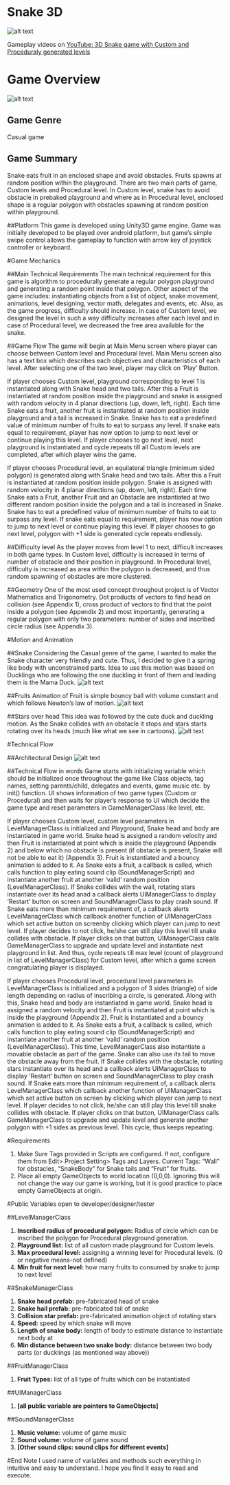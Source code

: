 # Snake 3D

![alt text](https://raw.githubusercontent.com/Nrjnicks/snake3D/master/gifs/snake3D.gif "Snake3D")

Gameplay videos on [YouTube: 3D Snake game with Custom and Proceduraly generated levels](https://youtu.be/0GcFrCnOaTA)

# Game Overview

![alt text](https://raw.githubusercontent.com/Nrjnicks/snake3D/master/Images/snake3D.JPG "Snake3D")

## Game Genre
Casual game

## Game Summary
Snake eats fruit in an enclosed shape and avoid obstacles. Fruits spawns at random position within the playground. There are two main parts of game, Custom levels and Procedural level. In Custom level, snake has to avoid obstacle in prebaked playground and where as in Procedural level, enclosed shape is a regular polygon with obstacles spawning at random position within playground.

##Platform
This game is developed using Unity3D game engine. Game was initially developed to be played over android platform, but game’s simple swipe control allows the gameplay to function with arrow key of joystick controller or keyboard.

#Game Mechanics

##Main Technical Requirements
The main technical requirement for this game is algorithm to procedurally generate a regular polygon playground and generating a random point inside that polygon. Other aspect of the game includes: instantiating objects from a list of object, snake movement, animations, level designing, vector math, delegates and events, etc. Also, as the game progress, difficulty should increase. In case of Custom level, we designed the level in such a way difficulty increases after each level and in case of Procedural level, we decreased the free area available for the snake.


##Game Flow
The game will begin at Main Menu screen where player can choose between Custom level and Procedural level. Main Menu screen also has a text box which describes each objectives and characteristics of each level. After selecting one of the two level, player may click on ‘Play’ Button.

If player chooses Custom level, playground corresponding to level 1 is instantiated along with Snake head and two tails. After this a Fruit is instantiated at random position inside the playground and snake is assigned with random velocity in 4 planar directions (up, down, left, right). Each time Snake eats a fruit, another fruit is instantiated at random position inside playground and a tail is increased in Snake. Snake has to eat a predefined value of minimum number of fruits to eat to surpass any level. If snake eats equal to requirement, player has now option to jump to next level or continue playing this level. If player chooses to go next level, next playground is instantiated and cycle repeats till all Custom levels are completed, after which player wins the game.

If player chooses Procedural level, an equilateral triangle (minimum sided polygon) is generated along with Snake head and two tails. After this a Fruit is instantiated at random position inside polygon. Snake is assigned with random velocity in 4 planar directions (up, down, left, right). Each time Snake eats a Fruit, another Fruit and an Obstacle are instantiated at two different random position inside the polygon and a tail is increased in Snake. Snake has to eat a predefined value of minimum number of fruits to eat to surpass any level. If snake eats equal to requirement, player has now option to jump to next level or continue playing this level. If player chooses to go next level, polygon with +1 side is generated cycle repeats endlessly.

##Difficulty level
As the player moves from level 1 to next, difficult increases in both game types. In Custom level, difficulty is increased in terms of number of obstacle and their position in playground.
In Procedural level, difficulty is increased as area within the polygon is decreased, and thus random spawning of obstacles are more clustered.

##Geometry
One of the most used concept throughout project is of Vector Mathematics and Trigonometry. Dot products of vectors to find head on collision (see Appendix 1), cross product of vectors to find that the point inside a polygon (see Appendix 2) and most importantly, generating a regular polygon with only two parameters: number of sides and inscribed circle radius (see Appendix 3).

#Motion and Animation

##Snake
Considering the Casual genre of the game, I wanted to make the Snake character very friendly and cute. Thus, I decided to give it a spring like body with unconstrained parts. Idea to use this motion was based on Ducklings who are following the one duckling in front of them and leading them is the Mama Duck.
![alt text](https://raw.githubusercontent.com/Nrjnicks/snake3D/master/Images/snake.JPG "Snake")

##Fruits
Animation of Fruit is simple bouncy ball with volume constant and which follows Newton’s law of motion.
![alt text](https://raw.githubusercontent.com/Nrjnicks/snake3D/master/Images/Fruit.JPG "Fruit")

##Stars over head
This idea was followed by the cute duck and duckling motion. As the Snake collides with an obstacle it stops and stars starts rotating over its heads (much like what we see in cartoons).
![alt text](https://raw.githubusercontent.com/Nrjnicks/snake3D/master/Images/StarsOverHead.JPG "Stars")

#Technical Flow

##Architectural Design
![alt text](https://raw.githubusercontent.com/Nrjnicks/snake3D/master/Images/ArchitecturalDesign.png "ArchitecturalDesign")

##Technical Flow in words
Game starts with initializing variable which should be initialized once throughout the game like Class objects, tag names, setting parents/child, delegates and events, game music etc. by init() function. UI shows information of two game types (Custom or Procedural) and then waits for player’s response to UI which decide the game type and reset parameters in GameManagerClass like level, etc.

If player chooses Custom level, custom level parameters in LevelManagerClass is initialized and Playground, Snake head and body are instantiated in game world. Snake head is assigned a random velocity and then Fruit is instantiated at point which is inside the playground (Appendix 2) and below which no obstacle is present (if obstacle is present, Snake will not be able to eat it) (Appendix 3). Fruit is instantiated and a bouncy animation is added to it. As Snake eats a fruit, a callback is called, which calls function to play eating sound clip (SoundManagerScript) and instantiate another fruit at another ‘valid’ random position (LevelManagerClass). If Snake collides with the wall, rotating stars instantiate over its head anad a callback alerts UIManagerClass to display ‘Restart’ button on screen and SoundManagerClass to play crash sound. If Snake eats more than minimum requirement of, a callback alerts LevelManagerClass which callback another function of UIManagerClass which set active button on screenby clicking which player can jump to next level. If player decides to not click, he/she can still play this level till snake collides with obstacle. If player clicks on that button, UIManagerClass calls GameManagerClass to upgrade and update level and instantiate next playground in list. And thus, cycle repeats till max level (count of playground in list of LevelManagerClass) for Custom level, after which a game screen congratulating player is displayed.

If player chooses Procedural level, procedural level parameters in LevelManagerClass is initialized and a polygon of 3 sides (triangle) of side length depending on radius of inscribing a circle, is generated. Along with this, Snake head and body are instantiated in game world. Snake head is assigned a random velocity and then Fruit is instantiated at point which is inside the playground (Appendix 2). Fruit is instantiated and a bouncy animation is added to it. As Snake eats a fruit, a callback is called, which calls function to play eating sound clip (SoundManagerScript) and instantiate another fruit at another ‘valid’ random position (LevelManagerClass). This time, LevelManagerClass also instantiate a movable obstacle as part of the game. Snake can also use its tail to move the obstacle away from the fruit. If Snake collides with the obstacle, rotating stars instantiate over its head and a callback alerts UIManagerClass to display ‘Restart’ button on screen and SoundManagerClass to play crash sound. If Snake eats more than minimum requirement of, a callback alerts LevelManagerClass which callback another function of UIManagerClass which set active button on screen by clicking which player can jump to next level. If player decides to not click, he/she can still play this level till snake collides with obstacle. If player clicks on that button, UIManagerClass calls GameManagerClass to upgrade and update level and generate another polygon with +1 sides as previous level. This cycle, thus keeps repeating. 

#Requirements

1. Make Sure Tags provided in Scripts are configured. If not, configure them from Edit> Project Setting> Tags and Layers.
Current Tags: “Wall” for obstacles, “SnakeBody” for Snake tails and “Fruit” for fruits.
2. Place all empty GameObjects to world location (0,0,0). Ignoring this will not change the way our game is working, but it is good practice to place empty GameObjects at origin.

#Public Variables open to developer/designer/tester

##LevelManagerClass
1. **Inscribed radius of procedural polygon:** Radius of circle which can be inscribed the polygon for Procedural playground generation.
2. **Playground list:** list of all custom made playground for Custom levels.
3. **Max procedural level:** assigning a winning level for Procedural levels. (0 or negative means-not defined)
4. **Min fruit for next level:** how many fruits to consumed by snake to jump to next level

##SnakeManagerClass
1. **Snake head prefab:** pre-fabricated head of snake
2. **Snake hail prefab:** pre-fabricated tail of snake
3. **Collision star prefab:** pre-fabricated animation object of rotating stars
4. **Speed:** speed by which snake will move
5. **Length of snake body:** length of body to estimate distance to instantiate next body at
6. **Min distance between two snake body:** distance between two body parts (or ducklings (as mentioned way above))

##FruitManagerClass
1. **Fruit Types:** list of all type of fruits which can be instantiated

##UIManagerClass
1. **[all public variable are pointers to GameObjects]**

##SoundManagerClass
1. **Music volume:** volume of game music 
2. **Sound volume:** volume of game sound
3. **[Other sound clips: sound clips for different events]**

#End Note
I used name of variables and methods such everything in intuitive and easy to understand. I hope you find it easy to read and execute.


